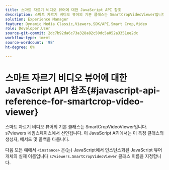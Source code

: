 ```yaml
---
title: 스마트 자르기 비디오 뷰어에 대한 JavaScript API 참조
description: 스마트 자르기 비디오 뷰어의 기본 클래스는 SmartCropVideoViewer입니다. s7viewers 네임스페이스에서 선언됩니다. 이 JavaScript API에서는 이 특정 클래스의 생성자, 메서드 및 콜백을 다룹니다.
solution: Experience Manager
feature: Dynamic Media Classic,Viewers,SDK/API,Smart Crop,Video
role: Developer,User
source-git-commit: 2dc7b92da6c73a328a82c50dc5a052a3351ee2dc
workflow-type: tm+mt
source-wordcount: '98'
ht-degree: 0%

---
```


# 스마트 자르기 비디오 뷰어에 대한 JavaScript API 참조{#javascript-api-reference-for-smartcrop-video-viewer}

스마트 자르기 비디오 뷰어의 기본 클래스는 SmartCropVideoViewer입니다. s7viewers 네임스페이스에서 선언됩니다. 이 JavaScript API에서는 이 특정 클래스의 생성자, 메서드 및 콜백을 다룹니다.

다음 모든 예에서 `<instance>` 은(는) JavaScript에서 인스턴스화된 JavaScript 뷰어 개체의 실제 이름입니다 `s7viewers.SmartCropVideoViewer` 클래스 이름을 지정합니다.
